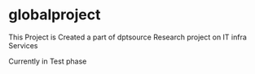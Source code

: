 # globalproject

This Project is Created a part of dptsource Research project on IT infra Services 

Currently in Test phase
